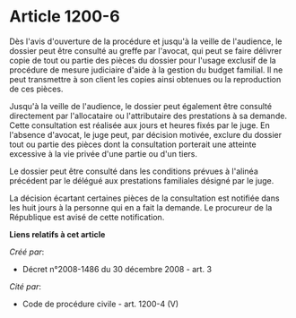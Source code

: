 # Article 1200-6

Dès l'avis d'ouverture de la procédure et jusqu'à la veille de l'audience, le dossier peut être consulté au greffe par
l'avocat, qui peut se faire délivrer copie de tout ou partie des pièces du dossier pour l'usage exclusif de la procédure de
mesure judiciaire d'aide à la gestion du budget familial. Il ne peut transmettre à son client les copies ainsi obtenues ou la
reproduction de ces pièces. 

Jusqu'à la veille de l'audience, le dossier peut également être consulté directement par l'allocataire ou l'attributaire des
prestations à sa demande. Cette consultation est réalisée aux jours et heures fixés par le juge. En l'absence d'avocat, le
juge peut, par décision motivée, exclure du dossier tout ou partie des pièces dont la consultation porterait une atteinte
excessive à la vie privée d'une partie ou d'un tiers. 

Le dossier peut être consulté dans les conditions prévues à l'alinéa précédent par le délégué aux prestations familiales
désigné par le juge. 

La décision écartant certaines pièces de la consultation est notifiée dans les huit jours à la personne qui en a fait la
demande. Le procureur de la République est avisé de cette notification.

**Liens relatifs à cet article**

_Créé par_:

  - Décret n°2008-1486 du 30 décembre 2008 - art. 3

_Cité par_:

  - Code de procédure civile - art. 1200-4 (V)
